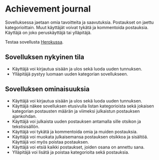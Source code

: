# Achievement journal

Sovelluksessa jaetaan omia tavoitteita ja saavutuksia. Postaukset on jaettu kategorioittain. Muut käyttäjät voivat tykätä ja kommentoida postauksia. Käyttäjä on joko peruskäyttäjä tai ylläpitäjä.

Testaa sovellusta [Herokussa](https://tsoha-achievement-journal.herokuapp.com/).

## Sovelluksen nykyinen tila

- Käyttäjä voi kirjautua sisään ja ulos sekä luoda uuden tunnuksen.
- Ylläpitäjä pystyy luomaan uuden kategorian sovellukseen.

## Sovelluksen ominaisuuksia

- Käyttäjä voi kirjautua sisään ja ulos sekä luoda uuden tunnuksen.
- Käyttäjä näkee sovelluksen etusivulla listan kategorioista sekä jokaisen kategorian postausten määrän ja viimeksi julkaistun postauksen ajankohdan.
- Käyttäjä voi julkaista uuden postauksen antamalla sille otsikon ja tekstisisällön.
- Käyttäjä voi tykätä ja kommentoida omia ja muiden postauksia.
- Käyttäjä voi muokata julkaisemansa postauksen otsikkoa ja sisältöä. Käyttäjä voi myös poistaa postauksen.
- Käyttäjä voi etsiä kaikki postaukset, joiden osana on annettu sana.
- Ylläpitäjä voi lisätä ja poistaa kategorioita sekä postauksia.
